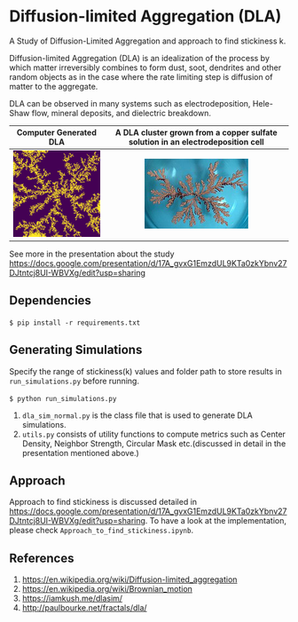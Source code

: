 # Diffusion-limited Aggregation (DLA)

A Study of Diffusion-Limited Aggregation and approach to find stickiness k.

Diffusion-limited Aggregation (DLA) is an idealization of the process by which matter irreversibly combines to form dust, soot, dendrites and other random objects as in the case where the rate limiting step is diffusion of matter to the aggregate.

DLA can be observed in many systems such as electrodeposition, Hele-Shaw flow, mineral deposits, and dielectric breakdown.

Computer Generated DLA              |  A DLA cluster grown from a copper sulfate solution in an electrodeposition cell
:----------------------------------:|:--------------------------------------------------------------------------------:
![dla_sim](assets/dla_sim.png)      |  ![dla_copper](assets/dla_copper.png)

See more in the presentation about the study https://docs.google.com/presentation/d/17A_gvxG1EmzdUL9KTa0zkYbnv27DJtntcj8UI-WBVXg/edit?usp=sharing

## Dependencies

`$ pip install -r requirements.txt`

##  Generating Simulations

Specify the range of stickiness(k) values and folder path to store results in `run_simulations.py` before running.

`$ python run_simulations.py`

1. `dla_sim_normal.py`  is the class file that is used to generate DLA simulations.
2. `utils.py` consists of utility functions to compute metrics such as Center Density, Neighbor Strength, Circular Mask etc.(discussed in detail in the presentation mentioned above.)

## Approach

Approach to find stickiness is discussed detailed in https://docs.google.com/presentation/d/17A_gvxG1EmzdUL9KTa0zkYbnv27DJtntcj8UI-WBVXg/edit?usp=sharing.
To have a look at the implementation, please check `Approach_to_find_stickiness.ipynb`.

## References

1. https://en.wikipedia.org/wiki/Diffusion-limited_aggregation
2. https://en.wikipedia.org/wiki/Brownian_motion
3. https://iamkush.me/dlasim/
4. http://paulbourke.net/fractals/dla/
